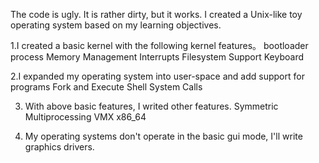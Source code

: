 The code is ugly. It is rather dirty, but it works. I created a Unix-like toy operating system based on my learning objectives.

1.I created a basic kernel with the following kernel features。
bootloader
process
Memory Management
Interrupts
Filesystem Support
Keyboard 

2.I expanded my operating system into user-space and add support for programs
Fork and Execute
Shell
System Calls

3. With above basic features, I writed other features.
Symmetric Multiprocessing
VMX
x86_64

4. My operating systems don't operate in the basic gui mode, I'll write graphics drivers.
